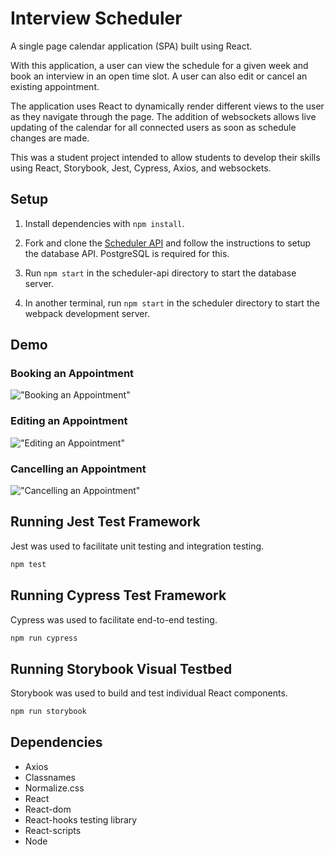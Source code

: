 # Interview Scheduler

A single page calendar application (SPA) built using React. 

With this application, a user can view the schedule for a given week and book an interview in an open time slot. A user can also edit or cancel an existing appointment. 

The application uses React to dynamically render different views to the user as they navigate through the page. The addition of websockets allows live updating of the calendar for all connected users as soon as schedule changes are made. 

This was a student project intended to allow students to develop their skills using React, Storybook, Jest, Cypress, Axios, and websockets.

## Setup

1. Install dependencies with `npm install`.

2. Fork and clone the [Scheduler API](https://github.com/lighthouse-labs/scheduler-api) and follow the instructions to setup the database API. PostgreSQL is required for this. 

3. Run ```npm start``` in the scheduler-api directory to start the database server.

4. In another terminal, run ```npm start``` in the scheduler directory to start the webpack development server.

## Demo
### Booking an Appointment
!["Booking an Appointment"](https://media.giphy.com/media/kGW5t3sDYNE7Jhw0hB/giphy.gif)
### Editing an Appointment
!["Editing an Appointment"](https://media.giphy.com/media/MCok9nzEJYdnoL5x8c/giphy.gif)
### Cancelling an Appointment
!["Cancelling an Appointment"](https://media.giphy.com/media/H4cTApjIqtUIGKAM94/giphy.gif)



## Running Jest Test Framework
Jest was used to facilitate unit testing and integration testing.

```sh
npm test
```

## Running Cypress Test Framework
Cypress was used to facilitate end-to-end testing.

```sh
npm run cypress
```

## Running Storybook Visual Testbed
Storybook was used to build and test individual React components.
```sh
npm run storybook
```

## Dependencies

- Axios
- Classnames
- Normalize.css
- React
- React-dom
- React-hooks testing library
- React-scripts
- Node

